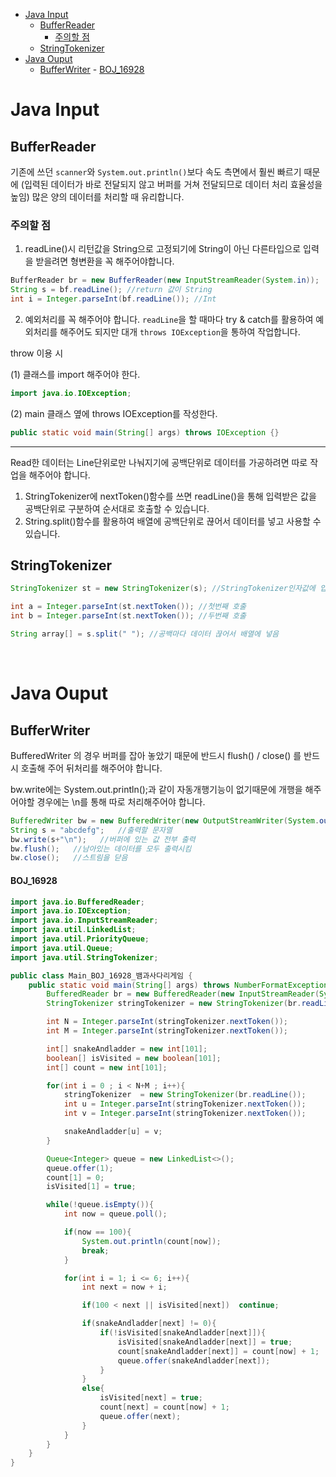 - [Java Input](#java-input)
	- [BufferReader](#bufferreader)
		- [주의할 점](#주의할-점)
	- [StringTokenizer](#stringtokenizer)
- [Java Ouput](#java-ouput)
	- [BufferWriter](#bufferwriter)
			- [BOJ\_16928](#boj_16928)

# Java Input

## BufferReader
기존에 쓰던 `scanner`와 `System.out.println()`보다 속도 측면에서 훨씬 빠르기 때문에 (입력된 데이터가 바로 전달되지 않고 버퍼를 거쳐 전달되므로 데이터 처리 효율성을 높임) 많은 양의 데이터를 처리할 때 유리합니다.

### 주의할 점
1. readLine()시 리턴값을 String으로 고정되기에 String이 아닌 다른타입으로 입력을 받을려면 형변환을 꼭 해주어야합니다. 
```java
BufferReader br = new BufferReader(new InputStreamReader(System.in));
String s = bf.readLine(); //return 값이 String
int i = Integer.parseInt(bf.readLine()); //Int 
```
2. 예외처리를 꼭 해주어야 합니다. `readLine`을 할 때마다 try & catch를 활용하여 예외처리를 해주어도 되지만 대개 `throws IOException`을 통하여 작업합니다.

throw 이용 시

(1) 클래스를 import 해주어야 한다.
```java
import java.io.IOException; 
```
(2) main 클래스 옆에 throws IOException를 작성한다.
```java
public static void main(String[] args) throws IOException {}
```
---
 Read한 데이터는 Line단위로만 나눠지기에 공백단위로 데이터를 가공하려면 따로 작업을 해주어야 합니다.
1. StringTokenizer에 nextToken()함수를 쓰면 readLine()을 통해 입력받은 값을 공백단위로 구분하여 순서대로 호출할 수 있습니다.
2. String.split()함수를 활용하여 배열에 공백단위로 끊어서 데이터를 넣고 사용할 수 있습니다.
## StringTokenizer
```java
StringTokenizer st = new StringTokenizer(s); //StringTokenizer인자값에 입력 문자열 넣음

int a = Integer.parseInt(st.nextToken()); //첫번째 호출
int b = Integer.parseInt(st.nextToken()); //두번째 호출

String array[] = s.split(" "); //공백마다 데이터 끊어서 배열에 넣음
```

<br>

# Java Ouput

## BufferWriter
BufferedWriter 의 경우 버퍼를 잡아 놓았기 때문에 반드시 flush() / close() 를 반드시 호출해 주어 뒤처리를 해주어야 합니다.

bw.write에는 System.out.println();과 같이 자동개행기능이 없기때문에 개행을 해주어야할 경우에는 \n를 통해 따로 처리해주어야 합니다.
```java
BufferedWriter bw = new BufferedWriter(new OutputStreamWriter(System.out));   //할당된 버퍼에 값 넣어주기
String s = "abcdefg";   //출력할 문자열
bw.write(s+"\n");   //버퍼에 있는 값 전부 출력
bw.flush();   //남아있는 데이터를 모두 출력시킴
bw.close();   //스트림을 닫음
```



#### BOJ_16928
```java
import java.io.BufferedReader;
import java.io.IOException;
import java.io.InputStreamReader;
import java.util.LinkedList;
import java.util.PriorityQueue;
import java.util.Queue;
import java.util.StringTokenizer;

public class Main_BOJ_16928_뱀과사다리게임 {
    public static void main(String[] args) throws NumberFormatException, IOException {
        BufferedReader br = new BufferedReader(new InputStreamReader(System.in));
        StringTokenizer stringTokenizer = new StringTokenizer(br.readLine());

        int N = Integer.parseInt(stringTokenizer.nextToken());
        int M = Integer.parseInt(stringTokenizer.nextToken());

        int[] snakeAndladder = new int[101];
        boolean[] isVisited = new boolean[101];
        int[] count = new int[101];

        for(int i = 0 ; i < N+M ; i++){
            stringTokenizer  = new StringTokenizer(br.readLine());
            int u = Integer.parseInt(stringTokenizer.nextToken());
            int v = Integer.parseInt(stringTokenizer.nextToken());

            snakeAndladder[u] = v;
        }

        Queue<Integer> queue = new LinkedList<>();
        queue.offer(1);
        count[1] = 0;
        isVisited[1] = true;

        while(!queue.isEmpty()){
            int now = queue.poll();

            if(now == 100){
                System.out.println(count[now]);
                break;
            }

            for(int i = 1; i <= 6; i++){
                int next = now + i;

                if(100 < next || isVisited[next])  continue;

                if(snakeAndladder[next] != 0){
                    if(!isVisited[snakeAndladder[next]]){
                        isVisited[snakeAndladder[next]] = true;
                        count[snakeAndladder[next]] = count[now] + 1;
                        queue.offer(snakeAndladder[next]);
                    }
                }
                else{
                    isVisited[next] = true;
                    count[next] = count[now] + 1;
                    queue.offer(next);
                }
            }
        }
    }
}
```
